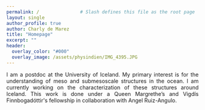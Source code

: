 ```yaml
---
permalink: /               # Slash defines this file as the root page
layout: single 
author_profile: true
author: Charly de Marez
title: "Homepage"
excerpt: ""
header:
  overlay_color: "#000"
  overlay_image: /assets/physindien/IMG_4395.JPG
---
```




<p align="justify">
I am a postdoc at the University of Iceland. My primary interest is for the understanding of meso and submesoscale structures in the ocean. I am currently working on the characterization of these structures around Iceland. This work is done under a Queen Margrethe’s and Vigdís Finnbogadóttir's fellowship in collaboration with Angel Ruiz-Angulo. 
</p>






